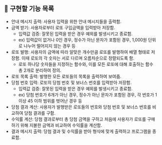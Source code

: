 ## 🔧 구현할 기능 목록

- 안내 메시지 출력: 사용자 입력을 위한 안내 메시지들을 출력함.
- 금액 받기: 사용자로부터 로또 구입금액을 입력받아 저장함.
  - 입력값 검증: 잘못된 입력을 받은 경우 예외를 발생시키고 종료함.
  - ex) 입력값이 없거나 0인 경우, 정수가 아닌 문자가 포함된 경우, 1,000원 단위로 나누어 떨어지지 않는 경우 등
- 로또 발행: 사용자의 금액에 따라 알맞은 개수만큼 로또를 발행하여 배열 형태로 저장함. 이때 로또의 각 숫자는 서로 다르며 오름차순으로 정렬되도록 함.
  - 로또 하나당 숫자들을 지정하는 함수와, 이를 모든 로또에 대해 호출하는 함수 총 2개로 분리하여 정의.
- 로또 목록 출력: 발행한 모든 로또들의 목록을 출력하여 보여줌.
- 당첨 번호 입력: 로또의 당첨 번호 및 보너스 번호를 입력받아 저장함.
  - 입력값 검증: 잘못된 입력을 받은 경우 예외를 발생시키고 종료함.
  - ex) 당첨 번호가 6개가 아닌 경우, 정수가 아닌 문자가 포함된 경우, 각 번호가 1이상 45 이하 범위를 벗어난 경우 등
- 당첨 결과 계산: 사용자가 발행받은 로또들의 번호와 당첨 번호 및 보너스 번호를 비교하여 당첨 결과를 구함.
- 수익률 계산: 당첨 결과로부터 총 당첨 금액을 구하고 처음에 사용자가 로또를 구매하기 위해 지불한 금액과 비교하여 수익률을 계산함.
- 결과 메시지 출력: 당첨 결과 및 수익률을 받아 형식에 맞게 출력하고 프로그램을 종료함.
